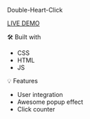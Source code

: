 
Double-Heart-Click

[LIVE DEMO](https://prostok.github.io/Double-Heart-Click/)

🛠️ Built with

- CSS
- HTML
- JS

💡 Features

- User integration 
- Awesome popup effect
- Click counter